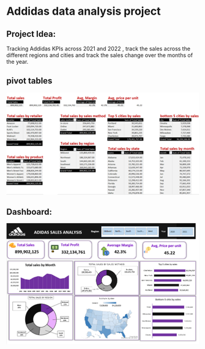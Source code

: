# Addidas data analysis project
## Project Idea:
Tracking Addidas KPIs across 2021 and 2022 , track the sales across the different regions and cities and track the sales change over the months of the year.
## pivot tables
![Adidas-sales-data-analysis-project-Excel](https://github.com/Arwa988/Adidas-sales-data-analysis-project-Excel-/blob/main/pivot-tables.png)
## Dashboard:
![Adidas-sales-data-analysis-project-Excel](https://github.com/Arwa988/Adidas-sales-data-analysis-project-Excel-/blob/main/Adidas%20sales%20dashboard.png)



